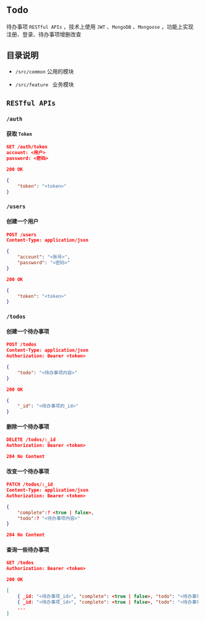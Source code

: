 # `Todo`

待办事项 `RESTful APIs` ，技术上使用 `JWT` 、`MongoDB` 、`Mongoose` ，功能上实现注册、登录、待办事项增删改查

## 目录说明

- `/src/common` 公用的模块

- `/src/feature ` 业务模块


## `RESTful APIs`

### `/auth`

#### 获取 `Token`

```json
GET /auth/token
account: <用户>
password: <密码>
```

```json
200 OK

{
	"token": "<token>"
}
```

### `/users`

#### 创建一个用户

```json
POST /users
Content-Type: application/json

{
    "account": "<账号>",
    "password": "<密码>"
}
```

```json
200 OK

{
    "token": "<token>"
}
```

### `/todos`

#### 创建一个待办事项


```json
POST /todos
Content-Type: application/json
Authorization: Bearer <token>

{
	"todo": "<待办事项内容>"
}
```

```json
200 OK

{
    "_id": "<待办事项的_id>"
}
```

#### 删除一个待办事项

```json
DELETE /todos/:_id
Authorization: Bearer <token>
```

```json
204 No Content
```

#### 改变一个待办事项

```json
PATCH /todos/:_id
Content-Type: application/json
Authorization: Bearer <token>

{
    "complete":? <true | false>,
    "todo":? "<待办事项内容>"
}
```

```json
204 No Content
```

#### 查询一些待办事项

```json
GET /todos
Authorization: Bearer <token>
```

```json
200 OK

[
    { _id: "<待办事项_id>", "complete": <true | false>, "todo": "<待办事项内容>" },
    { _id: "<待办事项_id>", "complete": <true | false>, "todo": "<待办事项内容>" },
    ...
]
```

